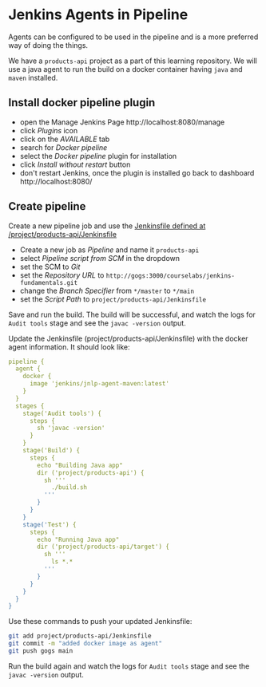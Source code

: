 # Jenkins Agents in Pipeline
Agents can be configured to be used in the pipeline and is a more preferred way of doing the things.

We have a `products-api` project as a part of this learning repository. We will use a java agent to run the build on a docker container having `java` and `maven` installed.

## Install docker pipeline plugin

- open the Manage Jenkins Page http://localhost:8080/manage
- click _Plugins_ icon
- click on the _AVAILABLE_ tab
- search for _Docker pipeline_
- select the _Docker pipeline_ plugin for installation
- click _Install without restart_ button
- don't restart Jenkins, once the plugin is installed go back to dashboard http://localhost:8080/

## Create pipeline

Create a new pipeline job and use the [Jenkinsfile defined at /project/products-api/Jenkinsfile](/project/products-api/Jenkinsfile)

- Create a new job as _Pipeline_ and name it `products-api`
- select _Pipeline script from SCM_ in the dropdown
- set the SCM to _Git_
- set the _Repository URL_ to `http://gogs:3000/courselabs/jenkins-fundamentals.git`
- change the _Branch Specifier_ from `*/master` to `*/main`
- set the _Script Path_ to `project/products-api/Jenkinsfile`

Save and run the build. The build will be successful, and watch the logs for `Audit tools` stage and see the `javac -version` output.

Update the Jenkinsfile (project/products-api/Jenkinsfile) with the docker agent information. It should look like:

```yaml
pipeline {
  agent {
    docker { 
      image 'jenkins/jnlp-agent-maven:latest' 
    } 
  }
  stages {
    stage('Audit tools') {                        
      steps {
        sh 'javac -version'
      }
    }
    stage('Build') {
      steps {
        echo "Building Java app"
        dir ('project/products-api') {
          sh '''
            ./build.sh
          '''
        }
      }
    }
    stage('Test') {
      steps {
        echo "Running Java app"
        dir ('project/products-api/target') {
          sh '''
            ls *.*
          '''
        }
      }
    }
  }
}
```

Use these commands to push your updated Jenkinsfile:

```sh
git add project/products-api/Jenkinsfile
git commit -m "added docker image as agent"
git push gogs main
```

Run the build again and watch the logs for `Audit tools` stage and see the `javac -version` output.